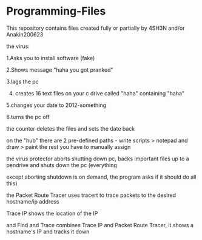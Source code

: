 # Programming-Files

This repository contains files created fully or partially by 4SH3N and/or Anakin200623 

the virus:

1.Asks you to install software (fake)

2.Shows message "haha you got pranked"

3.lags the pc

4. creates 16 text files on your c drive called "haha" containing "haha" 

5.changes your date to 2012-something

6.turns the pc off

the counter deletes the files and sets the date back

on the "hub" there are 2 pre-defined paths - write scripts > notepad and draw > paint the rest you have to manually assign

the virus protector aborts shutting down pc, backs important files up to a pendrive and shuts down the pc (everything

except aborting shutdown is on demand, the program asks if it should do all this)

the Packet Route Tracer uses tracert to trace packets to the desired hostname/ip address

Trace IP shows the location of the IP

and Find and Trace combines Trace IP and Packet Route Tracer, it shows a hostname's IP and tracks it down
